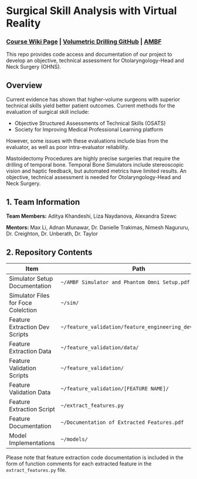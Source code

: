 # Surgical Skill Analysis with Virtual Reality
### [Course Wiki Page](https://ciis.lcsr.jhu.edu/doku.php?id=courses:456:2022:projects:456-2022-08:project-08) | [Volumetric Drilling GitHub](https://github.com/adnanmunawar/volumetric_drilling) | [AMBF](https://github.com/WPI-AIM/ambf)
This repo provides code access and documentation of our project to develop an objective, technical assessment for Otolaryngology-Head and Neck Surgery (OHNS).

## Overview

Current evidence has shown that higher-volume surgeons with superior technical skills yield better patient outcomes. Current methods for the evaluation of surgical skill​ include:

- Objective Structured Assessments of Technical Skills (OSATS)​
- Society for Improving Medical Professional Learning platform

However, some issues with these evaluations include bias from the evaluator, as well as poor intra-evaluator reliability.

Mastoidectomy Procedures​ are highly precise surgeries that require the drilling of temporal bone. Temporal Bone Simulators​ include stereoscopic vision and haptic feedback​, but automated metrics have limited results​. An objective, technical assessment is needed for Otolaryngology-Head and Neck Surgery.

## 1. Team Information
**Team Members:** Aditya Khandeshi, Liza Naydanova, Alexandra Szewc

**Mentors:** Max Li, Adnan Munawar, Dr. Danielle Trakimas, Nimesh Nagururu, Dr. Creighton, Dr. Unberath, Dr. Taylor

## 2. Repository Contents

| Item | Path |
|--------------------------------------|--------------------------------------------------------|
| Simulator Setup Documentation        | `~/AMBF Simulator and Phantom Omni Setup.pdf`          |
| Simulator Files for Foce Colelction  | `~/sim/`                                               |
| Feature Extraction Dev Scripts       | `~/feature_validation/feature_engineering_development` |
| Feature Extraction Data              | `~/feature_validation/data/`                           |
| Feature Validation Scripts           | `~/feature_validation/`                                |
| Feature Validation Data              | `~/feature_validation/[FEATURE NAME]/`                 |
| Feature Extraction Script            | `~/extract_features.py`                                |
| Feature Documentation                | `~/Documentation of Extracted Features.pdf`            |
| Model Implementations                | `~/models/`                                            |

Please note that feature extraction code documentation is included in the form of function comments for each extracted feature in the `extract_features.py` file.